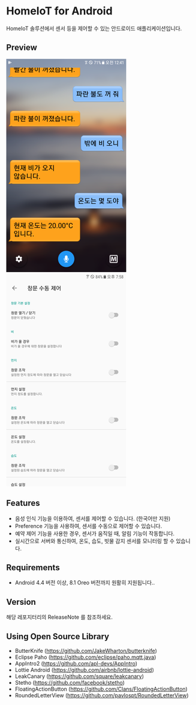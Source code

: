 # HomeIoT for Android

HomeIoT 솔루션에서 센서 등을 제어할 수 있는 안드로이드 애플리케이션입니다.



## Preview

![hIoTAndroid-1](./Screenshots/hIoTAndroid-1.png)
![hIoTAndroid-2](./Screenshots/hIoTAndroid-2.png)





## Features

- 음성 인식 기능을 이용하여, 센서를 제어할 수 있습니다. (한국어만 지원)
- Preference 기능을 사용하여, 센서를 수동으로 제어할 수 있습니다.
- 예약 제어 기능을 사용한 경우, 센서가 움직일 때, 알림 기능이 작동합니다.
- 실시간으로 서버와 통신하여, 온도, 습도, 빗물 감지 센서를 모니터링 할 수 있습니다.





## Requirements

- Android 4.4 버전 이상, 8.1 Oreo 버전까지 원활히 지원됩니다..





## Version

해당 레포지터리의 ReleaseNote 를 참조하세요.



## Using Open Source Library

- ButterKnife (https://github.com/JakeWharton/butterknife)
- Eclipse Paho (https://github.com/eclipse/paho.mqtt.java)
- AppIntro2 (https://github.com/apl-devs/AppIntro)
- Lottie Android (https://github.com/airbnb/lottie-android)
- LeakCanary (https://github.com/square/leakcanary)
- Stetho (https://github.com/facebook/stetho)
- FloatingActionButton (https://github.com/Clans/FloatingActionButton)
- RoundedLetterView (https://github.com/pavlospt/RoundedLetterView)